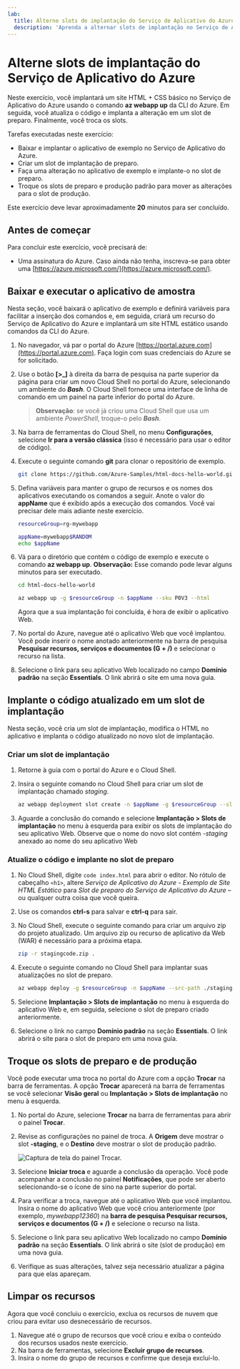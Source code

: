```yaml
---
lab:
  title: Alterne slots de implantação do Serviço de Aplicativo do Azure
  description: 'Aprenda a alternar slots de implantação no Serviço de Aplicativo do Azure. Neste exercício, você: implanta um aplicativo simples no Serviço de Aplicativo; faz uma pequena alteração no aplicativo e a implanta em um slot de preparo. Por último, troca os slots para que o aplicativo atualizado entre em produção.'
---
```


# Alterne slots de implantação do Serviço de Aplicativo do Azure

Neste exercício, você implantará um site HTML + CSS básico no Serviço de Aplicativo do Azure usando o comando **az webapp up** da CLI do Azure. Em seguida, você atualiza o código e implanta a alteração em um slot de preparo. Finalmente, você troca os slots.

Tarefas executadas neste exercício:

* Baixar e implantar o aplicativo de exemplo no Serviço de Aplicativo do Azure.
* Criar um slot de implantação de preparo.
* Faça uma alteração no aplicativo de exemplo e implante-o no slot de preparo.
* Troque os slots de preparo e produção padrão para mover as alterações para o slot de produção.

Este exercício deve levar aproximadamente **20** minutos para ser concluído.

## Antes de começar

Para concluir este exercício, você precisará de:

* Uma assinatura do Azure. Caso ainda não tenha, inscreva-se para obter uma [https://azure.microsoft.com/](https://azure.microsoft.com/).

## Baixar e executar o aplicativo de amostra

Nesta seção, você baixará o aplicativo de exemplo e definirá variáveis para facilitar a inserção dos comandos e, em seguida, criará um recurso do Serviço de Aplicativo do Azure e implantará um site HTML estático usando comandos da CLI do Azure.

1. No navegador, vá par o portal do Azure [https://portal.azure.com](https://portal.azure.com). Faça login com suas credenciais do Azure se for solicitado.

1. Use o botão **[\>_]** à direita da barra de pesquisa na parte superior da página para criar um novo Cloud Shell no portal do Azure, selecionando um ambiente do ***Bash***. O Cloud Shell fornece uma interface de linha de comando em um painel na parte inferior do portal do Azure.

    > **Observação**: se você já criou uma Cloud Shell que usa um ambiente *PowerShell*, troque-o pelo ***Bash***.

1. Na barra de ferramentas do Cloud Shell, no menu **Configurações**, selecione **Ir para a versão clássica** (isso é necessário para usar o editor de código).

1. Execute o seguinte comando **git** para clonar o repositório de exemplo.

    ```bash
    git clone https://github.com/Azure-Samples/html-docs-hello-world.git
    ```

1. Defina variáveis para manter o grupo de recursos e os nomes dos aplicativos executando os comandos a seguir. Anote o valor do **appName** que é exibido após a execução dos comandos. Você vai precisar dele mais adiante neste exercício.

    ```bash
    resourceGroup=rg-mywebapp

    appName=mywebapp$RANDOM
    echo $appName
    ```

1. Vá para o diretório que contém o código de exemplo e execute o comando **az webapp up**. **Observação:** Esse comando pode levar alguns minutos para ser executado.

    ```bash
    cd html-docs-hello-world

    az webapp up -g $resourceGroup -n $appName --sku P0V3 --html
    ```

    Agora que a sua implantação foi concluída, é hora de exibir o aplicativo Web.

1. No portal do Azure, navegue até o aplicativo Web que você implantou. Você pode inserir o nome anotado anteriormente na barra de pesquisa **Pesquisar recursos, serviços e documentos (G + /)** e selecionar o recurso na lista.

1. Selecione o link para seu aplicativo Web localizado no campo **Domínio padrão** na seção **Essentials**. O link abrirá o site em uma nova guia.

## Implante o código atualizado em um slot de implantação

Nesta seção, você cria um slot de implantação, modifica o HTML no aplicativo e implanta o código atualizado no novo slot de implantação.

### Criar um slot de implantação 

1. Retorne à guia com o portal do Azure e o Cloud Shell.

1. Insira o seguinte comando no Cloud Shell para criar um slot de implantação chamado *staging*.

    ```bash
    az webapp deployment slot create -n $appName -g $resourceGroup --slot staging
    ```

1. Aguarde a conclusão do comando e selecione **Implantação > Slots de implantação** no menu à esquerda para exibir os slots de implantação do seu aplicativo Web. Observe que o nome do novo slot contém *-staging* anexado ao nome do seu aplicativo Web

### Atualize o código e implante no slot de preparo

1. No Cloud Shell, digite `code index.html` para abrir o editor. No rótulo de cabeçalho `<h1>`, altere *Serviço de Aplicativo do Azure - Exemplo de Site HTML Estático* para *Slot de preparo do Serviço de Aplicativo do Azure* – ou qualquer outra coisa que você queira.

1. Use os comandos **ctrl-s** para salvar e **ctrl-q** para sair.

1. No Cloud Shell, execute o seguinte comando para criar um arquivo zip do projeto atualizado. Um arquivo zip ou recurso de aplicativo da Web (WAR) é necessário para a próxima etapa.

    ```bash
    zip -r stagingcode.zip .
    ```

1. Execute o seguinte comando no Cloud Shell para implantar suas atualizações no slot de preparo.

    ```bash
    az webapp deploy -g $resourceGroup -n $appName --src-path ./stagingcode.zip --slot staging
    ```

1. Selecione **Implantação > Slots de implantação** no menu à esquerda do aplicativo Web e, em seguida, selecione o slot de preparo criado anteriormente.

1. Selecione o link no campo **Domínio padrão** na seção **Essentials**. O link abrirá o site para o slot de preparo em uma nova guia.

## Troque os slots de preparo e de produção

Você pode executar uma troca no portal do Azure com a opção **Trocar** na barra de ferramentas. A opção **Trocar** aparecerá na barra de ferramentas se você selecionar **Visão geral** ou **Implantação > Slots de implantação** no menu à esquerda.

1. No portal do Azure, selecione **Trocar** na barra de ferramentas para abrir o painel **Trocar**.

1. Revise as configurações no painel de troca. A **Origem** deve mostrar o slot **-staging**, e o **Destino** deve mostrar o slot de produção padrão.

    ![Captura de tela do painel Trocar.](./media/02/app-service-swap-panel.png)

1. Selecione **Iniciar troca** e aguarde a conclusão da operação. Você pode acompanhar a conclusão no painel **Notificações**, que pode ser aberto selecionando-se o ícone de sino na parte superior do portal.

1. Para verificar a troca, navegue até o aplicativo Web que você implantou. Insira o nome do aplicativo Web que você criou anteriormente (por exemplo, *mywebapp12360*) na **barra de pesquisa Pesquisar recursos, serviços e documentos (G + /)** e selecione o recurso na lista.

1. Selecione o link para seu aplicativo Web localizado no campo **Domínio padrão** na seção **Essentials**. O link abrirá o site (slot de produção) em uma nova guia.

1. Verifique as suas alterações, talvez seja necessário atualizar a página para que elas apareçam.

## Limpar os recursos

Agora que você concluiu o exercício, exclua os recursos de nuvem que criou para evitar uso desnecessário de recursos.

1. Navegue até o grupo de recursos que você criou e exiba o conteúdo dos recursos usados neste exercício.
1. Na barra de ferramentas, selecione **Excluir grupo de recursos**.
1. Insira o nome do grupo de recursos e confirme que deseja excluí-lo.
